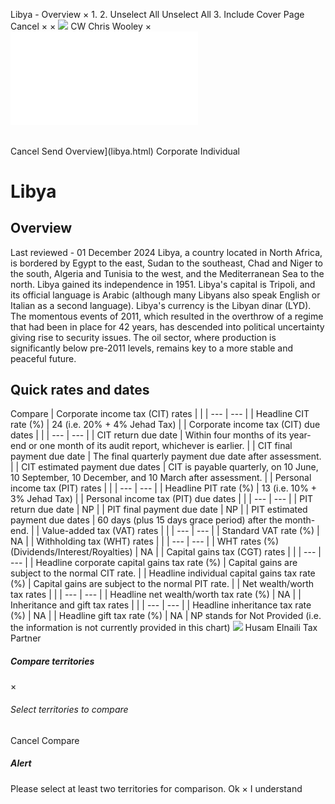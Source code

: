 Libya - Overview
×
1.
2.
Unselect All
Unselect All
3.
Include Cover Page
Cancel
×
×
![](-/media/world-wide-tax-summaries/attachments/global---chris-wooley.ashx%3Frev=ac5e5f3223b34096b1afc2a6009c7320&revision=ac5e5f32-23b3-4096-b1af-c2a6009c7320&hash=859B7ADC84DC2CBEC9760E9E6EE7DE6D0A8BFCDF)
CW
Chris Wooley
×
![](libya.html)
######
Cancel
Send
Overview](libya.html)
Corporate
Individual
# Libya
## Overview
Last reviewed - 01 December 2024
Libya, a country located in North Africa, is bordered by Egypt to the east, Sudan to the southeast, Chad and Niger to the south, Algeria and Tunisia to the west, and the Mediterranean Sea to the north. Libya gained its independence in 1951. Libya's capital is Tripoli, and its official language is Arabic (although many Libyans also speak English or Italian as a second language). Libya's currency is the Libyan dinar (LYD).
The momentous events of 2011, which resulted in the overthrow of a regime that had been in place for 42 years, has descended into political uncertainty giving rise to security issues. The oil sector, where production is significantly below pre-2011 levels, remains key to a more stable and peaceful future.
## Quick rates and dates
Compare
| Corporate income tax (CIT) rates | |
| --- | --- |
| Headline CIT rate (%) | 24 (i.e. 20% + 4% Jehad Tax) |
| Corporate income tax (CIT) due dates | |
| --- | --- |
| CIT return due date | Within four months of its year-end or one month of its audit report, whichever is earlier. |
| CIT final payment due date | The final quarterly payment due date after assessment. |
| CIT estimated payment due dates | CIT is payable quarterly, on 10 June, 10 September, 10 December, and 10 March after assessment. |
| Personal income tax (PIT) rates | |
| --- | --- |
| Headline PIT rate (%) | 13 (i.e. 10% + 3% Jehad Tax) |
| Personal income tax (PIT) due dates | |
| --- | --- |
| PIT return due date | NP |
| PIT final payment due date | NP |
| PIT estimated payment due dates | 60 days (plus 15 days grace period) after the month-end. |
| Value-added tax (VAT) rates | |
| --- | --- |
| Standard VAT rate (%) | NA |
| Withholding tax (WHT) rates | |
| --- | --- |
| WHT rates (%) (Dividends/Interest/Royalties) | NA |
| Capital gains tax (CGT) rates | |
| --- | --- |
| Headline corporate capital gains tax rate (%) | Capital gains are subject to the normal CIT rate. |
| Headline individual capital gains tax rate (%) | Capital gains are subject to the normal PIT rate. |
| Net wealth/worth tax rates | |
| --- | --- |
| Headline net wealth/worth tax rate (%) | NA |
| Inheritance and gift tax rates | |
| --- | --- |
| Headline inheritance tax rate (%) | NA |
| Headline gift tax rate (%) | NA |
NP stands for Not Provided (i.e. the information is not currently provided in this chart)
![](-/media/world-wide-tax-summaries/attachments/libya---husam-elnaili.ashx%3Frev=86ffac9c32b24e5da0fae27c96adbe55&revision=86ffac9c-32b2-4e5d-a0fa-e27c96adbe55&hash=4792A894BD4BD458F943B209A1C3F0EED9029130)
Husam Elnaili
Tax Partner
##### Compare territories
×
###### Select territories to compare
#####
Cancel
Compare
##### Alert
Please select at least two territories for comparison.
Ok
×
I understand